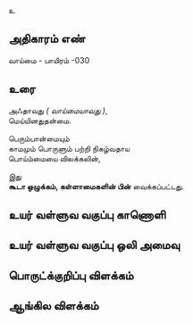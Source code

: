 உ


## அதிகாரம் எண்

வாய்மை - பாயிரம் -030

## உரை

அஃதாவது _( வாய்மையாவது )_,  
மெய்யினதுதன்மை.  

பெரும்பான்மையும்  
காமமும் பொருளும் பற்றி நிகழ்வதாய  
பொய்ம்மையை விலக்கலின்,  

இது  
**கூடா ஒழுக்கம், கள்ளாமைகளின் பின்** வைக்கப்பட்டது.


## உயர் வள்ளுவ வகுப்பு காணொளி


## உயர் வள்ளுவ வகுப்பு ஒலி அமைவு 


## பொருட்க்குறிப்பு விளக்கம்


## ஆங்கில விளக்கம்

